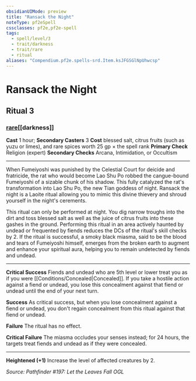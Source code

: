 ```yaml
---
obsidianUIMode: preview
title: "Ransack the Night"
noteType: pf2eSpell
cssclasses: pf2e,pf2e-spell
tags:
  - spell/level/3
  - trait/darkness
  - trait/rare
  - ritual
aliases: "Compendium.pf2e.spells-srd.Item.ksJFGSGlNpUhwcsp" 
---
```

# Ransack the Night   
## Ritual 3
### [rare](rare "Rare Rarity Trait")[[darkness]]

**Cast** 1 hour; **Secondary Casters** 3
**Cost** blessed salt, citrus fruits (such as yuzu or limes), and rare spices worth 25 gp × the spell rank
**Primary Check** Religion (expert)
**Secondary Checks** Arcana, Intimidation, or Occultism
* * * 
When Fumeiyoshi was punished by the Celestial Court for deicide and fratricide, the rat who would become Lao Shu Po robbed the cangue-bound Fumeiyoshi of a sizable chunk of his shadow. This fully catalyzed the rat's transformation into Lao Shu Po, the new Tian goddess of night. Ransack the night is a Laoite ritual allowing you to mimic this divine thievery and shroud yourself in the night's cerements.

This ritual can only be performed at night. You dig narrow troughs into the dirt and toss blessed salt as well as the juice of citrus fruits into these gashes in the ground. Performing this ritual in an area actively haunted by undead or frequented by fiends reduces the DCs of the ritual's skill checks by 2. If the ritual is successful, a smoky black miasma, said to be the blood and tears of Fumeiyoshi himself, emerges from the broken earth to augment and enhance your spiritual aura, helping you to remain undetected by fiends and undead.

* * *

**Critical Success** Fiends and undead who are 5th level or lower treat you as if you were [[Conditions/Concealed|Concealed]]. If you take a hostile action against a fiend or undead, you lose this concealment against that fiend or undead until the end of your next turn.

**Success** As critical success, but when you lose concealment against a fiend or undead, you don't regain concealment from this ritual against that fiend or undead.

**Failure** The ritual has no effect.

**Critical Failure** The miasma occludes your senses instead; for 24 hours, the targets treat fiends and undead as if they were concealed.

* * *

**Heightened (+1)** Increase the level of affected creatures by 2.

*Source: Pathfinder #197: Let the Leaves Fall*
*OGL*